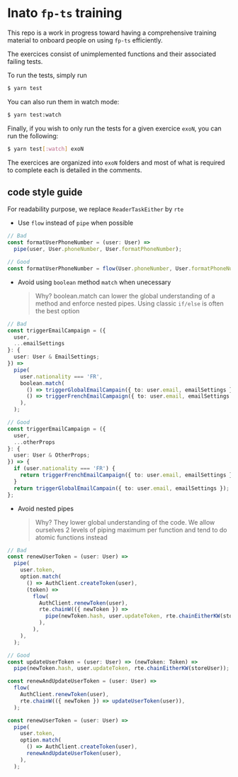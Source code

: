 # Inato `fp-ts` training

This repo is a work in progress toward having a comprehensive training material
to onboard people on using `fp-ts` efficiently.

The exercices consist of unimplemented functions and their associated failing
tests.

To run the tests, simply run

```sh
$ yarn test
```

You can also run them in watch mode:

```sh
$ yarn test:watch
```

Finally, if you wish to only run the tests for a given exercice `exoN`, you can
run the following:

```sh
$ yarn test[:watch] exoN
```

The exercices are organized into `exoN` folders and most of what is required to
complete each is detailed in the comments.

## code style guide

For readability purpose, we replace `ReaderTaskEither` by `rte`

- Use `flow` instead of `pipe` when possible

```typescript
// Bad
const formatUserPhoneNumber = (user: User) =>
  pipe(user, User.phoneNumber, User.formatPhoneNumber);

// Good
const formatUserPhoneNumber = flow(User.phoneNumber, User.formatPhoneNumber);
```

- Avoid using `boolean` method `match` when unecessary
  > Why? boolean.match can lower the global understanding of a method and enforce nested pipes. Using classic `if/else` is often the best option

```typescript
// Bad
const triggerEmailCampaign = ({
  user,
  ...emailSettings
}: {
  user: User & EmailSettings;
}) =>
  pipe(
    user.nationality === 'FR',
    boolean.match(
      () => triggerGlobalEmailCampain({ to: user.email, emailSettings }),
      () => triggerFrenchEmailCampaign({ to: user.email, emailSettings }),
    ),
  );

// Good
const triggerEmailCampaign = ({
  user,
  ...otherProps
}: {
  user: User & OtherProps;
}) => {
  if (user.nationality === 'FR') {
    return triggerFrenchEmailCampaign({ to: user.email, emailSettings });
  }
  return triggerGlobalEmailCampain({ to: user.email, emailSettings });
};
```

- Avoid nested pipes
  > Why? They lower global understanding of the code. We allow ourselves 2 levels of piping maximum per function and tend to do atomic functions instead

```typescript
// Bad
const renewUserToken = (user: User) =>
  pipe(
    user.token,
    option.match(
      () => AuthClient.createToken(user),
      (token) =>
        flow(
          AuthClient.renewToken(user),
          rte.chainW(({ newToken }) =>
            pipe(newToken.hash, user.updateToken, rte.chainEitherKW(storeUser)),
          ),
        ),
    ),
  );

// Good
const updateUserToken = (user: User) => (newToken: Token) =>
  pipe(newToken.hash, user.updateToken, rte.chainEitherKW(storeUser));

const renewAndUpdateUserToken = (user: User) =>
  flow(
    AuthClient.renewToken(user),
    rte.chainW(({ newToken }) => updateUserToken(user)),
  );

const renewUserToken = (user: User) =>
  pipe(
    user.token,
    option.match(
      () => AuthClient.createToken(user),
      renewAndUpdateUserToken(user),
    ),
  );
```
